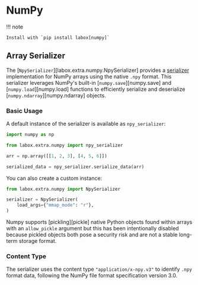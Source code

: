 # NumPy

!!! note

    Install with `pip install labox[numpy]`

## Array Serializer

The [`NpySerializer`][labox.extra.numpy.NpySerializer] provides a
[serializer](../concepts/serializers.md) implementation for NumPy arrays using the
native `.npy` format. This serializer leverages NumPy's built-in
[`numpy.save`][numpy.save] and [`numpy.load`][numpy.load] functions to efficiently
serialize and deserialize [`numpy.ndarray`][numpy.ndarray] objects.

### Basic Usage

A default instance of the serializer is available as `npy_serializer`:

```python
import numpy as np

from labox.extra.numpy import npy_serializer

arr = np.array([[1, 2, 3], [4, 5, 6]])

serialized_data = npy_serializer.serialize_data(arr)
```

You can also create a custom instance:

```python
from labox.extra.numpy import NpySerializer

serializer = NpySerializer(
    load_args={"mmap_mode": "r"},
)
```

Numpy supports [pickling][pickle] native Python objects found within arrays with an
`allow_pickle` argument but this has been intentionally disabled because pickled objects
both pose a security risk and are not a stable long-term storage format.

### Content Type

The serializer uses the content type `"application/x-npy.v3"` to identify `.npy` format
data, following the NumPy file format specification version 3.0.

